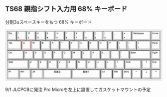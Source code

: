 ## TS68 親指シフト入力用 68% キーボード

分割3uスペースキーをもつ 68% キーボード

![レイアウト](ts68-layout.png "レイアウト")

9/1 JLCPCBに発注
Pro Microを左上に設置してガスケットマウントの予定
